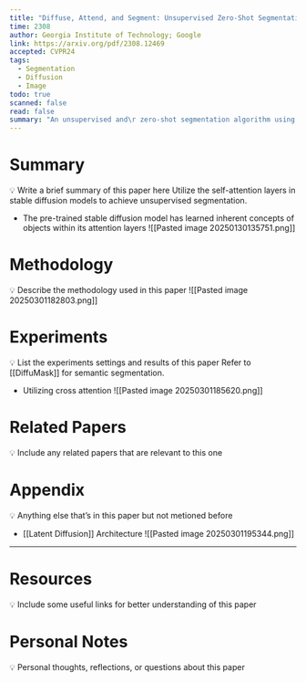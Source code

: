 ```yaml
---
title: "Diffuse, Attend, and Segment: Unsupervised Zero-Shot Segmentation using Stable Diffusion"
time: 2308
author: Georgia Institute of Technology; Google
link: https://arxiv.org/pdf/2308.12469
accepted: CVPR24
tags:
  - Segmentation
  - Diffusion
  - Image
todo: true
scanned: false
read: false
summary: "An unsupervised and\r zero-shot segmentation algorithm using a pre-trained stable diffu\rsion model."
---
```

# Summary
💡 Write a brief summary of this paper here
Utilize the self-attention layers in stable diffusion models to achieve unsupervised segmentation.
- The pre-trained stable diffusion model has learned inherent concepts of objects within its attention layers
![[Pasted image 20250130135751.png]]
# Methodology
💡 Describe the methodology used in this paper
![[Pasted image 20250301182803.png]]
# Experiments
💡 List the experiments settings and results of this paper
Refer to [[DiffuMask]] for semantic segmentation.
- Utilizing cross attention
![[Pasted image 20250301185620.png]]
# Related Papers
💡 Include any related papers that are relevant to this one

# Appendix
💡 Anything else that’s in this paper but not metioned before
- [[Latent Diffusion]] Architecture
![[Pasted image 20250301195344.png]]

---
# Resources
💡 Include some useful links for better understanding of this paper

# Personal Notes
💡 Personal thoughts, reflections, or questions about this paper
